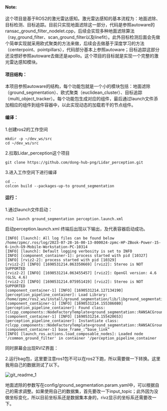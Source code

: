 #### Note:
这个项目是基于ROS2的激光雷达感知。激光雷达感知的基本流程为：地面滤除、目标检测、目标追踪。目前只实现地面滤除这一部分，代码是参照autoware的ransac_ground_filter_nodelet.cpp，后续会实现多种地面滤除算法（ray_ground_filter、scan_ground_filter以及linefit）。此外目标检测后面会先做个简单实现就采用欧式聚类的方法来做，后续会去做基于深度学习的方法（centerpoint、pointpillars），代码部分基本上参照autoware；目标追踪这部分还没想好参照autoware去做还是apollo。这个项目的目标就是实现一个完整的激光雷达感知模块。

#### 项目结构：

本项目参照autoware的结构，每个功能包就是一个小的模块包括：地面滤除（ground_segmentation）、欧式聚类（euclidean_cluster）、目标追踪（multi_object_tracker）。每个功能包生成对应的组件，最后通过launch文件添加相应的组件到组件容器中，以此实现动态的加载若干的节点组件。



#### 编译：

1.创建ros2的工作空间

```
mkdir -p ~/dev_ws/src
cd ~/dev_ws/src
```

2.拉取Lidar_perception这个项目

```
git clone https://github.com/dong-hub-png/Lidar_perception.git
```

3.进入工作空间下进行编译

```
cd ..
colcon build --packages-up-to ground_segmentation
```

#### 运行：

1.通过launch文件启动：

```
ros2 launch ground_segmentation perception.launch.xml 
```

启动perception.launch.xml 终端后出现以下输出，及代表容器启动成功。

```
[INFO] [launch]: All log files can be found below /home/zpmc/.ros/log/2023-07-28-16-00-13-800024-zpmc-HP-ZBook-Power-15-6-inch-G9-Mobile-Workstation-PC-10314
[INFO] [launch]: Default logging verbosity is set to INFO
[INFO] [component_container-1]: process started with pid [10327]
[INFO] [rviz2-2]: process started with pid [10329]
[rviz2-2] [INFO] [1690531214.063350669] [rviz2]: Stereo is NOT SUPPORTED
[rviz2-2] [INFO] [1690531214.063455457] [rviz2]: OpenGl version: 4.6 (GLSL 4.6)
[rviz2-2] [INFO] [1690531214.075951419] [rviz2]: Stereo is NOT SUPPORTED
[component_container-1] [INFO] [1690531214.127134190] [perception_pipeline_container]: Load Library: /home/zpmc/ros2_ws/install/ground_segmentation/lib/libground_segmentation.so
[component_container-1] [INFO] [1690531214.155386080] [perception_pipeline_container]: Found class: rclcpp_components::NodeFactoryTemplate<ground_segmentation::RANSACGroundFilterComponent>
[component_container-1] [INFO] [1690531214.155420653] [perception_pipeline_container]: Instantiate class: rclcpp_components::NodeFactoryTemplate<ground_segmentation::RANSACGroundFilterComponent>
[component_container-1] base_frame_:“base_link”
[INFO] [launch_ros.actions.load_composable_nodes]: Loaded node '/common_ground_filter' in container '/perception_pipeline_container
```

同时屏幕会出现RVIZ界面：

2.运行bag包，这里要注意ros1包不可以在ros2下跑，所以需要做一下转换。这里我用自己的数据测试了以下。

![git_readme_1](/home/zpmc/Pictures/git_readme_1.png)

地面滤除的参数写在config/ground_segmentation.param.yaml中，可以根据自己的需求调整。如果使用自己的数据集，首先要改一下input_topic；此外因为没做坐标变化，所以目前坐标系还是数据集本身的，rivz显示的坐标系还需要改一下。
